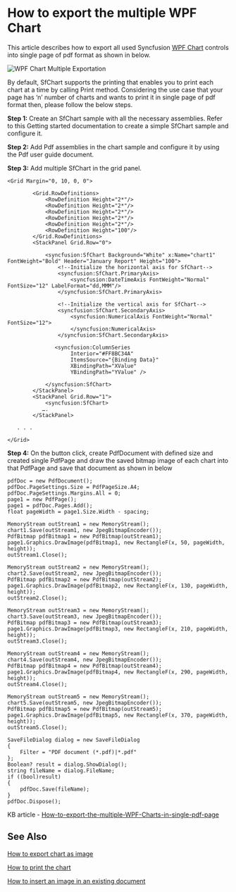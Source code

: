 # How to export the multiple WPF Chart
This article describes how to export all used Syncfusion [WPF Chart](https://www.syncfusion.com/wpf-controls/charts) controls into single page of pdf format as shown in below.

![WPF Chart Multiple Exportation](output.png)
 
By default, SfChart supports the printing that enables you to print each chart at a time by calling Print method. Considering the use case that your page has ‘n’ number of charts and wants to print it in single page of pdf format then, please follow the below steps.

**Step 1:** Create an SfChart sample with all the necessary assemblies.
Refer to this Getting started documentation to create a simple SfChart sample and configure it.

**Step 2:** Add Pdf assemblies in the chart sample and configure it by using the Pdf user guide document.
 
**Step 3:** Add multiple SfChart in the grid panel.
```
<Grid Margin="0, 10, 0, 0">

        <Grid.RowDefinitions>
            <RowDefinition Height="2*"/>
            <RowDefinition Height="2*"/>
            <RowDefinition Height="2*"/>
            <RowDefinition Height="2*"/>
            <RowDefinition Height="2*"/>
            <RowDefinition Height="100"/>
        </Grid.RowDefinitions>
        <StackPanel Grid.Row="0">

            <syncfusion:SfChart Background="White" x:Name="chart1" FontWeight="Bold" Header="January Report" Height="100">
                <!--Initialize the horizontal axis for SfChart-->
                <syncfusion:SfChart.PrimaryAxis>
                    <syncfusion:DateTimeAxis FontWeight="Normal" FontSize="12" LabelFormat="dd,MMM"/>
                </syncfusion:SfChart.PrimaryAxis>

                <!--Initialize the vertical axis for SfChart-->
                <syncfusion:SfChart.SecondaryAxis>
                    <syncfusion:NumericalAxis FontWeight="Normal" FontSize="12">
                    </syncfusion:NumericalAxis>
                </syncfusion:SfChart.SecondaryAxis>

               <syncfusion:ColumnSeries  
                    Interior="#FF8BC34A"
                    ItemsSource="{Binding Data}"
                    XBindingPath="XValue"
                    YBindingPath="YValue" />

            </syncfusion:SfChart>
        </StackPanel>
        <StackPanel Grid.Row="1">
            <syncfusion:SfChart>
           ….
        </StackPanel>

   . . .

</Grid>
```
**Step 4:** On the button click, create PdfDocument with defined size and created single PdfPage and draw the saved bitmap image of each chart into that PdfPage and save that document as shown in below
```
pdfDoc = new PdfDocument();
pdfDoc.PageSettings.Size = PdfPageSize.A4;
pdfDoc.PageSettings.Margins.All = 0;
page1 = new PdfPage();
page1 = pdfDoc.Pages.Add();
float pageWidth = page1.Size.Width - spacing;

MemoryStream outStream1 = new MemoryStream();
chart1.Save(outStream1, new JpegBitmapEncoder());
PdfBitmap pdfBitmap1 = new PdfBitmap(outStream1);
page1.Graphics.DrawImage(pdfBitmap1, new RectangleF(x, 50, pageWidth, height));
outStream1.Close();

MemoryStream outStream2 = new MemoryStream();
chart2.Save(outStream2, new JpegBitmapEncoder());
PdfBitmap pdfBitmap2 = new PdfBitmap(outStream2);
page1.Graphics.DrawImage(pdfBitmap2, new RectangleF(x, 130, pageWidth, height));
outStream2.Close();

MemoryStream outStream3 = new MemoryStream();
chart3.Save(outStream3, new JpegBitmapEncoder());
PdfBitmap pdfBitmap3 = new PdfBitmap(outStream3);
page1.Graphics.DrawImage(pdfBitmap3, new RectangleF(x, 210, pageWidth, height));
outStream3.Close();

MemoryStream outStream4 = new MemoryStream();
chart4.Save(outStream4, new JpegBitmapEncoder());
PdfBitmap pdfBitmap4 = new PdfBitmap(outStream4);
page1.Graphics.DrawImage(pdfBitmap4, new RectangleF(x, 290, pageWidth, height));
outStream4.Close();

MemoryStream outStream5 = new MemoryStream();
chart5.Save(outStream5, new JpegBitmapEncoder());
PdfBitmap pdfBitmap5 = new PdfBitmap(outStream5);
page1.Graphics.DrawImage(pdfBitmap5, new RectangleF(x, 370, pageWidth, height));
outStream5.Close();

SaveFileDialog dialog = new SaveFileDialog
{
    Filter = "PDF document (*.pdf)|*.pdf"
};
Boolean? result = dialog.ShowDialog();
string fileName = dialog.FileName;
if ((bool)result)
{
    pdfDoc.Save(fileName);
}
pdfDoc.Dispose();
```

KB article - [How-to-export-the-multiple-WPF-Charts-in-single-pdf-page](https://www.syncfusion.com/kb/12206/how-to-export-the-multiple-wpf-charts)

## See Also
 
[How to export chart as image](https://help.syncfusion.com/wpf/sfchart/exporting)

[How to print the chart](https://help.syncfusion.com/wpf/sfchart/printing)

[How to insert an image in an existing document](https://help.syncfusion.com/file-formats/pdf/working-with-images?cs-save-lang=1&cs-lang=csharp#inserting-an-image-in-an-existing-document)


